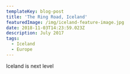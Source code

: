 ```yaml
---
templateKey: blog-post
title: 'The Ring Road, Iceland'
featuredImage: /img/iceland-feature-image.jpg
date: 2018-11-03T14:23:59.023Z
description: July 2017
tags:
  - Iceland
  - Europe
---
```

Iceland is next level
